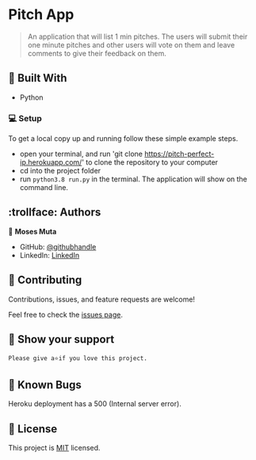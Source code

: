 # Pitch App

> An application that will list 1 min pitches. The users will submit their one minute pitches and other users will vote on them and leave comments to give their feedback on them.

## :hammer: Built With

- Python

### :computer: Setup
To get a local copy up and running follow these simple example steps.

- open your terminal, and run 'git clone https://pitch-perfect-ip.herokuapp.com/' to clone the repository to your computer  
- cd into the project folder
- run `python3.8 run.py` in the terminal. The application will show on the command line.


## :trollface: Authors

👤 **Moses Muta**

- GitHub: [@githubhandle](https://github.com/blancc-page)
- LinkedIn: [LinkedIn](<linkedIn link>)


## 🤝 Contributing

Contributions, issues, and feature requests are welcome!

Feel free to check the [issues page](../../issues/).

## :muscle: Show your support

    Please give a⭐️if you love this project.

## 🐞 Known Bugs

Heroku deployment has a 500 (Internal server error).

## 📝 License

This project is [MIT](./MIT.md) licensed.
